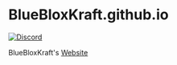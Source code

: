 # BlueBloxKraft.github.io

[![Discord](https://discordapp.com/api/guilds/896029505179746364/widget.png)](https://discord.gg/xUj3Pvtn2n)

BlueBloxKraft's [Website](https://bluebloxkraft.github.io)
